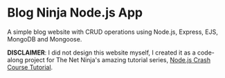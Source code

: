 # Blog Ninja Node.js App

A simple blog website with CRUD operations using Node.js, Express, EJS, MongoDB and Mongoose. 

**DISCLAIMER**: I did not design this website myself, I created it as a code-along project for The Net Ninja's amazing tutorial series, [Node.js Crash Course Tutorial](https://youtube.com/playlist?list=PL4cUxeGkcC9jsz4LDYc6kv3ymONOKxwBU).